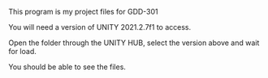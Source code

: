 This program is my project files for GDD-301

You will need a version of UNITY 2021.2.7f1 to access.

Open the folder through the UNITY HUB, select the version above and wait for load.

You should be able to see the files.